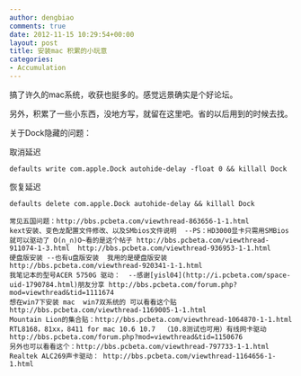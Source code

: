 ```yaml
---
author: dengbiao
comments: true
date: 2012-11-15 10:29:54+00:00
layout: post
title: 安装mac 积累的小玩意
categories:
- Accumulation
---
```


搞了许久的mac系统，收获也挺多的。感觉远景确实是个好论坛。

另外，积累了一些小东西，没地方写，就留在这里吧。省的以后用到的时候去找。

关于Dock隐藏的问题：

取消延迟  
    
    defaults write com.apple.Dock autohide-delay -float 0 && killall Dock

恢复延迟

    defaults delete com.apple.Dock autohide-delay && killall Dock


<!--more-->


    常见五国问题：http://bbs.pcbeta.com/viewthread-863656-1-1.html
    kext安装、变色龙配置文件修改、以及SMbios文件说明  --PS：HD3000显卡只需用SMBios就可以驱动了 O(∩_∩)O~看的是这个帖子 http://bbs.pcbeta.com/viewthread-911074-1-3.html  http://bbs.pcbeta.com/viewthread-936953-1-1.html
    硬盘版安装 --也有u盘版安装  我用的是硬盘版安装 http://bbs.pcbeta.com/viewthread-920341-1-1.html
    我笔记本的型号ACER 5750G 驱动：  --感谢[yisl04](http://i.pcbeta.com/space-uid-1790784.html)朋友分享 http://bbs.pcbeta.com/forum.php?mod=viewthread&tid=1111674
    想在win7下安装 mac  win7双系统的 可以看看这个贴 http://bbs.pcbeta.com/viewthread-1169005-1-1.html
    Mountain Lion的集合贴：http://bbs.pcbeta.com/viewthread-1064870-1-1.html
    RTL8168，81xx，8411 for mac 10.6 10.7  （10.8测试也可用）有线网卡驱动 http://bbs.pcbeta.com/forum.php?mod=viewthread&tid=1150676
    另外也可以看看这个：http://bbs.pcbeta.com/viewthread-797733-1-1.html
    Realtek ALC269声卡驱动： http://bbs.pcbeta.com/viewthread-1164656-1-1.html

